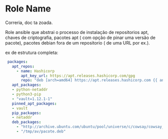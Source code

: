 Role Name
=========

Correria, doc ta zoada.

Role ansible que abstrai o processo de instalação de repositorios apt, chaves de criptografia, pacotes apt ( com opção de pinar uma versão de pacote), pacotes debian fora de um repositorio ( de uma URL por ex.).

ex de estrutura completa:

```YAML
 packages:
   apt_repos:
     - name: Hashicorp
       apt_key_url: https://apt.releases.hashicorp.com/gpg
       repo: "deb [arch=amd64] https://apt.releases.hashicorp.com {{ ansible_facts['lsb']['codename']  }} main"
   apt_packages:
   - python-netaddr
   - python3-pip
   - "vault=1.12.1-1"
   pinned_apt_packages:
   - vault
   pip_packages:
   - netaddr
   deb_packages:
     - "http://archive.ubuntu.com/ubuntu/pool/universe/c/cowsay/cowsay_3.03+dfsg2-8_all.deb"
     - "/tmp/av/pacote.deb"
```
